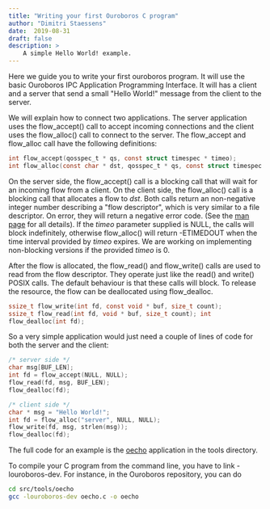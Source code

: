 ```yaml
---
title: "Writing your first Ouroboros C program"
author: "Dimitri Staessens"
date:  2019-08-31
draft: false
description: >
    A simple Hello World! example.
---
```


Here we guide you to write your first ouroboros program. It will use
the basic Ouroboros IPC Application Programming Interface. It will has
a client and a server that send a small "Hello World!" message from
the client to the server.

We will explain how to connect two applications. The server application
uses the flow_accept() call to accept incoming connections and the
client uses the flow_alloc() call to connect to the server. The
flow_accept and flow_alloc call have the following definitions:

```C
int flow_accept(qosspec_t * qs, const struct timespec * timeo);
int flow_alloc(const char * dst, qosspec_t * qs, const struct timespec * timeo);
```

On the server side, the flow_accept() call is a blocking call that will
wait for an incoming flow from a client. On the client side, the
flow_alloc() call is a blocking call that allocates a flow to *dst*.
Both calls return an non-negative integer number describing a "flow
descriptor", which is very similar to a file descriptor. On error, they
will return a negative error code. (See the [man
page](/man/man3/flow_alloc.3.html) for all details). If the *timeo*
parameter supplied is NULL, the calls will block indefinitely, otherwise
flow_alloc() will return -ETIMEDOUT when the time interval provided by
*timeo* expires. We are working on implementing non-blocking versions if
the provided *timeo* is 0.

After the flow is allocated, the flow_read() and flow_write() calls
are used to read from the flow descriptor. They operate just like the
read() and write() POSIX calls. The default behaviour is that these
calls will block. To release the resource, the flow can be deallocated
using flow_dealloc.

```C
ssize_t flow_write(int fd, const void * buf, size_t count);
ssize_t flow_read(int fd, void * buf, size_t count); int
flow_dealloc(int fd);
```

So a very simple application would just need a couple of lines of code
for both the server and the client:

```C
/* server side */
char msg[BUF_LEN];
int fd = flow_accept(NULL, NULL);
flow_read(fd, msg, BUF_LEN);
flow_dealloc(fd);

/* client side */
char * msg = "Hello World!";
int fd = flow_alloc("server", NULL, NULL);
flow_write(fd, msg, strlen(msg));
flow_dealloc(fd);
```

The full code for an example is the
[oecho](/cgit/ouroboros/tree/src/tools/oecho/oecho.c)
application in the tools directory.

To compile your C program from the command line, you have to link
-louroboros-dev. For instance, in the Ouroboros repository, you can do

```bash
cd src/tools/oecho
gcc -louroboros-dev oecho.c -o oecho
```